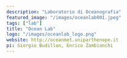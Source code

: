 ```yaml
---
description: "Laboratorio di Oceanografia"
featured_image: "/images/oceanlab001.jpeg"
tags: ["lab"]
title: "Ocean Lab"
logo: "/images/oceanlab_logo.png"
website: http://oceanmet.uniparthenope.it
pi: Giorgio Budillon, Enrico Zambianchi
---
```


